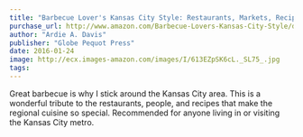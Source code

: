 ```yaml
---
title: "Barbecue Lover's Kansas City Style: Restaurants, Markets, Recipes & Traditions"
purchase_url: http://www.amazon.com/Barbecue-Lovers-Kansas-City-Style/dp/1493001582%3FSubscriptionId%3DAKIAIVZLK2PABGQI2KAQ%26tag%3Deverrail-20%26linkCode%3Dxm2%26camp%3D2025%26creative%3D165953%26creativeASIN%3D1493001582
author: "Ardie A. Davis"
publisher: "Globe Pequot Press"
date: 2016-01-24
image: http://ecx.images-amazon.com/images/I/613EZpSK6cL._SL75_.jpg
tags:
---
```


Great barbecue is why I stick around the Kansas City area. This is a wonderful tribute to the restaurants, people, and recipes that make the regional cuisine so special. Recommended for anyone living in or visiting the Kansas City metro.

